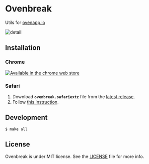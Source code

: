 # Ovenbreak

Utils for [ovenapp.io](https://ovenapp.io)

![detail](https://user-images.githubusercontent.com/931655/52334439-09f90180-2a43-11e9-9e09-5e1dade6e5cc.png)

## Installation

### Chrome

[![Available in the chrome web store](https://developer.chrome.com/webstore/images/ChromeWebStore_BadgeWBorder_v2_206x58.png)](https://chrome.google.com/webstore/detail/ovenbreak/pbcfddahkfochmnecgifjeldojkhioid)

### Safari

1. Download **`ovenbreak.safariextz`** file from the [latest release](https://github.com/devxoul/ovenbreak/releases/latest).
2. Follow [this instruction](https://georgegarside.com/blog/macos/install-any-safari-extension-macos-mojave/).

## Development

```
$ make all
```

## License

Ovenbreak is under MIT license. See the [LICENSE](LICENSE) file for more info.
